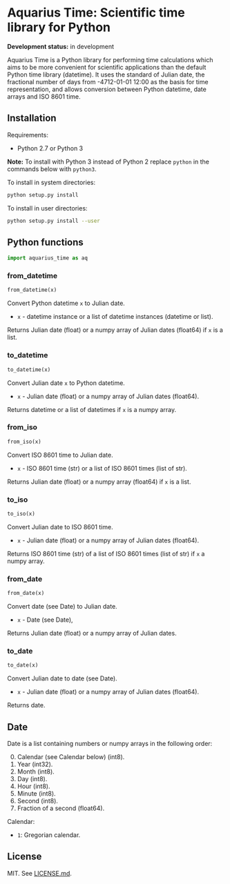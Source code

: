 # Aquarius Time: Scientific time library for Python

**Development status:** in development

Aquarius Time is a Python library for performing time
calculations which aims to be more convenient for scientific applications than
the default Python time library (datetime).
It uses the standard of Julian date,
the fractional number of days from -4712-01-01 12:00 as the basis for time
representation, and allows conversion between Python datetime, date arrays
and ISO 8601 time.

## Installation

Requirements:

- Python 2.7 or Python 3

**Note:** To install with Python 3 instead of Python 2 replace `python` in the
commands below with `python3`.

To install in system directories:

```sh
python setup.py install
```

To install in user directories:

```sh
python setup.py install --user
```

## Python functions

```python
import aquarius_time as aq
```

### from_datetime

```python
from_datetime(x)
```

Convert Python datetime `x` to Julian date.

- `x` - datetime instance or a list of datetime instances (datetime or list).

Returns Julian date (float) or a numpy array of Julian dates (float64) if `x`
is a list.

### to_datetime

```python
to_datetime(x)
```

Convert Julian date `x` to Python datetime.

- `x` - Julian date (float) or a numpy array of Julian dates (float64).

Returns datetime or a list of datetimes if `x` is a numpy array.

### from_iso

```python
from_iso(x)
```

Convert ISO 8601 time to Julian date.

- `x` - ISO 8601 time (str) or a list of ISO 8601 times (list of str).

Returns Julian date (float) or a numpy array (float64) if `x` is a list.

### to_iso

```python
to_iso(x)
```

Convert Julian date to ISO 8601 time.

- `x` - Julian date (float) or a numpy array of Julian dates (float64).

Returns ISO 8601 time (str) of a list of ISO 8601 times (list of str)
if `x` a numpy array.

### from_date

```python
from_date(x)
```

Convert date (see Date) to Julian date.

- `x` - Date (see Date),

Returns Julian date (float) or a numpy array of Julian dates.

### to_date

```python
to_date(x)
```

Convert Julian date to date (see Date).

- `x` - Julian date (float) or a numpy array of Julian dates (float64).

Returns date.

## Date

Date is a list containing numbers or numpy arrays in the following order: 

0. Calendar (see Calendar below) (int8).
1. Year (int32).
2. Month (int8).
3. Day (int8).
4. Hour (int8).
5. Minute (int8).
6. Second (int8).
7. Fraction of a second (float64).

Calendar:

- `1`: Gregorian calendar.

## License

MIT. See [LICENSE.md](LICENSE.md).

